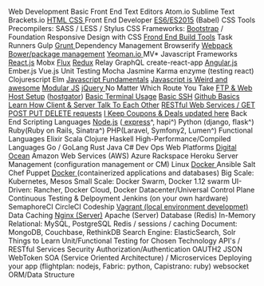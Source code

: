 Web Development
	Basic Front End
		Text Editors
			Atom.io
			Sublime Text
			Brackets.io
		[HTML ](https://www.youtube.com/watch?v=3JluqTojuME&index=1&list=PLoYCgNOIyGAB_8_iq1cL8MVeun7cB6eNc)
		[CSS ](https://www.youtube.com/watch?v=gBi8Obib0tw&index=2&list=PLoYCgNOIyGAB_8_iq1cL8MVeun7cB6eNc)
		Front End Developer
			[ES6/ES2015](https://www.youtube.com/playlist?list=PLoYCgNOIyGACDQLaThEEKBAlgs4OIUGif) (Babel)
			CSS Tools
				Precompilers: SASS / LESS / Stylus
				CSS Frameworks: [ Bootstrap](https://www.youtube.com/watch?v=no-Ntkc836w) / Foundation
				Responsive Design with CSS
			[Frond End Build Tools](https://www.youtube.com/watch?v=XJ5F-Auhato&list=PLoYCgNOIyGAB0_YBfdNP5oqAD98HtAQqL&index=6)
				Task Runners
					Gulp
					[Grunt ](https://www.youtube.com/watch?v=TMKj0BxzVgw&index=7&list=PLoYCgNOIyGAB0_YBfdNP5oqAD98HtAQqL)
				Dependency Management
					Browserify
					[ Webpack](https://www.youtube.com/watch?v=9kJVYpOqcVU)
				[Bower/package management](https://www.youtube.com/watch?v=Vs2wduoN9Ws&index=9&list=PLoYCgNOIyGAB0_YBfdNP5oqAD98HtAQqL)
				[Yeoman.io ](https://www.youtube.com/watch?v=gKiaLSJW5xI&index=10&list=PLoYCgNOIyGAB0_YBfdNP5oqAD98HtAQqL)
			MV* Javascript Frameworks
				[React.js](https://www.youtube.com/playlist?list=PLoYCgNOIyGABj2GQSlDRjgvXtqfDxKm5b)
					Mobx
					[ Flux](https://www.youtube.com/watch?v=PvjNglsyOHs&index=9&list=PLoYCgNOIyGABj2GQSlDRjgvXtqfDxKm5b)
					[Redux](https://www.youtube.com/playlist?list=PLoYCgNOIyGADILc3iUJzygCqC8Tt3bRXt)
					Relay
					GraphQL
					create-react-app
				[Angular.js ](https://www.youtube.com/watch?v=QETUuZ27N0w&list=PLoYCgNOIyGAApoDfJHjmMgGNlYenKg5jO&index=1)
				Ember.js
				Vue.js
				Unit Testing
					Mocha
					Jasmine
					Karma
					enzyme (testing react)
				Clojurescript
				Elm
		[Javascript Fundamentals](https://www.youtube.com/watch?v=fGdd9qNwQdQ&list=PLoYCgNOIyGACTDHuZtn0qoBdpzV9c327V&index=1)
			[ Javascript is Weird and awesome](https://www.youtube.com/playlist?list=PLoYCgNOIyGABI011EYc-avPOsk1YsMUe_)
			[ Modular JS](https://www.youtube.com/watch?v=HkFlM73G-hk&index=1&list=PLoYCgNOIyGABs-wDaaxChu82q_xQgUb4f)
			[jQuery ](https://www.youtube.com/watch?v=hMxGhHNOkCU&list=PLoYCgNOIyGABdI2V8I_SWo22tFpgh2s6_&index=1)
	No Matter Which Route You Take
		[FTP & Web Host Setup](https://www.youtube.com/watch?v=tq7dqdHCc7U&list=PLoYCgNOIyGAB_8_iq1cL8MVeun7cB6eNc&index=6) ([hostgator](webdev.willstern.com/hostgator))
		[Basic Terminal Usage](https://www.youtube.com/watch?v=jDINUSK7rXE&index=16&list=PLoYCgNOIyGAB_8_iq1cL8MVeun7cB6eNc)
		[Basic SSH](https://www.youtube.com/watch?v=DbPDraCYju8&list=PLoYCgNOIyGAB0_YBfdNP5oqAD98HtAQqL&index=4)
		[Github Basics](https://www.youtube.com/watch?v=0fKg7e37bQE&index=9&list=PLoYCgNOIyGAB_8_iq1cL8MVeun7cB6eNc)
		[Learn How Client & Server Talk To Each Other](https://www.youtube.com/watch?v=e4S8zfLdLgQ&index=14&list=PLoYCgNOIyGAB_8_iq1cL8MVeun7cB6eNc)
		[RESTful Web Services / GET POST PUT DELETE requests](https://www.youtube.com/watch?v=ODlgfpLsFGk)
	[I Keep Coupons & Deals updated here](http://webdev.willstern.com/so-you-wanna-learn-web-development/)
	Back End
		Scripting Languages
			[ Node.js](https://www.youtube.com/watch?v=pU9Q6oiQNd0&list=PLoYCgNOIyGAApoDfJHjmMgGNlYenKg5jO&index=4) ([ express](https://www.youtube.com/watch?v=FqMIyTH9wSg&list=PLoYCgNOIyGAApoDfJHjmMgGNlYenKg5jO&index=5)^, hapi^)
			Python (django, flask^)
			Ruby(Ruby on Rails, Sinatra^)
			PHP(Laravel, Symfony2, Lumen^)
		Functional Languages
			Elixir
			Scala
			Clojure
			Haskell
		High-Performance/Compiled Languages
			Go / GoLang
			Rust
			Java
			C#
		Dev Ops
			Web Platforms
				[Digital Ocean](https://www.youtube.com/watch?v=W3rnQbsMb4Q&index=8&list=PLoYCgNOIyGAApoDfJHjmMgGNlYenKg5jO)
				Amazon Web Services (AWS)
				Azure
				Rackspace
				Heroku
			Server Management (configuration management or CM)
				Linux
				[Docker ](https://www.youtube.com/watch?v=pGYAg7TMmp0&index=1&list=PLoYCgNOIyGAAzevEST2qm2Xbe3aeLFvLc)
				Ansible
				Salt
				Chef
				Puppet
			[Docker ](https://www.youtube.com/watch?v=pGYAg7TMmp0&index=1&list=PLoYCgNOIyGAAzevEST2qm2Xbe3aeLFvLc) (containerized applications and databases)
				Big Scale: Kubernetes, Mesos
				Small Scale: Docker Swarm, Docker 1.12 swarm
				UI-Driven: Rancher, Docker Cloud, Docker Datacenter/Universal Control Plane
			Continuous Testing & Delpoyment
				Jenkins (on your own hardware)
				SemaphoreCI
				CircleCI
				Codeship
			[Vagrant (local environment developmet)](https://www.youtube.com/watch?v=PmOMc4zfCSw&index=11&list=PLoYCgNOIyGAB0_YBfdNP5oqAD98HtAQqL)
		Data
			Caching
				[Nginx (Server)](https://www.youtube.com/watch?v=FJrs0Ar9asY&index=7&list=PLoYCgNOIyGAApoDfJHjmMgGNlYenKg5jO)
				Apache (Server)
				Database (Redis)
				In-Memory
			Relational: MySQL, PostgreSQL
			Redis / sessions / caching
			Document: MongoDB, Couchbase, RethinkDB
			Search Engine: ElasticSearch, Solr
		Things to Learn
			Unit/Functional Testing for Chosen Technology
			API's / RESTful Services
			Security
			Authorization/Authentication
				OAUTH2
				JSON WebToken
			SOA (Service Oriented Architecture) / Microservices
			Deploying your app (flightplan: nodejs, Fabric: python, Capistrano: ruby)
			websocket
			ORM/Data Structure
